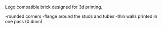 

Lego compatible brick designed for 3d printing.

-rounded corners
-flange around the studs and tubes
-thin walls printed in one pass (0.4mm)
